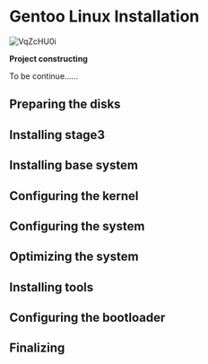  # Gentoo Linux Installation

![VqZcHU0i](https://user-images.githubusercontent.com/68733617/150661072-625eb9d5-38e2-4dd2-ac6c-046e45d4ce77.png)



**Project constructing**

To be continue......


## Preparing the disks

## Installing stage3

## Installing base system

## Configuring the kernel

## Configuring the system

## Optimizing the system

## Installing tools

## Configuring the bootloader

## Finalizing